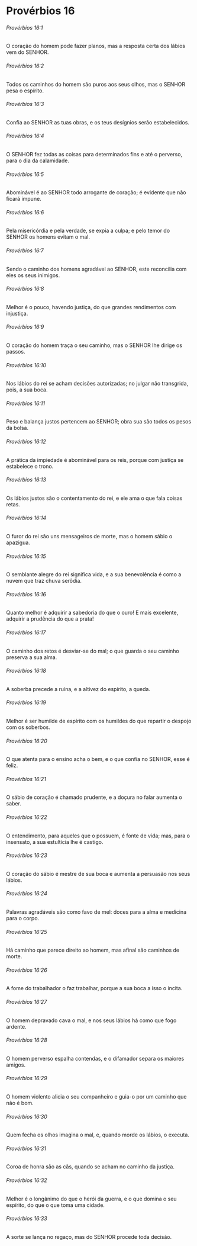 # Provérbios 16

###### Provérbios 16:1

O coração do homem pode fazer planos, mas a resposta certa dos lábios vem do SENHOR.

###### Provérbios 16:2

Todos os caminhos do homem são puros aos seus olhos, mas o SENHOR pesa o espírito.

###### Provérbios 16:3

Confia ao SENHOR as tuas obras, e os teus desígnios serão estabelecidos.

###### Provérbios 16:4

O SENHOR fez todas as coisas para determinados fins e até o perverso, para o dia da calamidade.

###### Provérbios 16:5

Abominável é ao SENHOR todo arrogante de coração; é evidente que não ficará impune.

###### Provérbios 16:6

Pela misericórdia e pela verdade, se expia a culpa; e pelo temor do SENHOR os homens evitam o mal.

###### Provérbios 16:7

Sendo o caminho dos homens agradável ao SENHOR, este reconcilia com eles os seus inimigos.

###### Provérbios 16:8

Melhor é o pouco, havendo justiça, do que grandes rendimentos com injustiça.

###### Provérbios 16:9

O coração do homem traça o seu caminho, mas o SENHOR lhe dirige os passos.

###### Provérbios 16:10

Nos lábios do rei se acham decisões autorizadas; no julgar não transgrida, pois, a sua boca.

###### Provérbios 16:11

Peso e balança justos pertencem ao SENHOR; obra sua são todos os pesos da bolsa.

###### Provérbios 16:12

A prática da impiedade é abominável para os reis, porque com justiça se estabelece o trono.

###### Provérbios 16:13

Os lábios justos são o contentamento do rei, e ele ama o que fala coisas retas.

###### Provérbios 16:14

O furor do rei são uns mensageiros de morte, mas o homem sábio o apazigua.

###### Provérbios 16:15

O semblante alegre do rei significa vida, e a sua benevolência é como a nuvem que traz chuva serôdia.

###### Provérbios 16:16

Quanto melhor é adquirir a sabedoria do que o ouro! E mais excelente, adquirir a prudência do que a prata!

###### Provérbios 16:17

O caminho dos retos é desviar-se do mal; o que guarda o seu caminho preserva a sua alma.

###### Provérbios 16:18

A soberba precede a ruína, e a altivez do espírito, a queda.

###### Provérbios 16:19

Melhor é ser humilde de espírito com os humildes do que repartir o despojo com os soberbos.

###### Provérbios 16:20

O que atenta para o ensino acha o bem, e o que confia no SENHOR, esse é feliz.

###### Provérbios 16:21

O sábio de coração é chamado prudente, e a doçura no falar aumenta o saber.

###### Provérbios 16:22

O entendimento, para aqueles que o possuem, é fonte de vida; mas, para o insensato, a sua estultícia lhe é castigo.

###### Provérbios 16:23

O coração do sábio é mestre de sua boca e aumenta a persuasão nos seus lábios.

###### Provérbios 16:24

Palavras agradáveis são como favo de mel: doces para a alma e medicina para o corpo.

###### Provérbios 16:25

Há caminho que parece direito ao homem, mas afinal são caminhos de morte.

###### Provérbios 16:26

A fome do trabalhador o faz trabalhar, porque a sua boca a isso o incita.

###### Provérbios 16:27

O homem depravado cava o mal, e nos seus lábios há como que fogo ardente.

###### Provérbios 16:28

O homem perverso espalha contendas, e o difamador separa os maiores amigos.

###### Provérbios 16:29

O homem violento alicia o seu companheiro e guia-o por um caminho que não é bom.

###### Provérbios 16:30

Quem fecha os olhos imagina o mal, e, quando morde os lábios, o executa.

###### Provérbios 16:31

Coroa de honra são as cãs, quando se acham no caminho da justiça.

###### Provérbios 16:32

Melhor é o longânimo do que o herói da guerra, e o que domina o seu espírito, do que o que toma uma cidade.

###### Provérbios 16:33

A sorte se lança no regaço, mas do SENHOR procede toda decisão.

